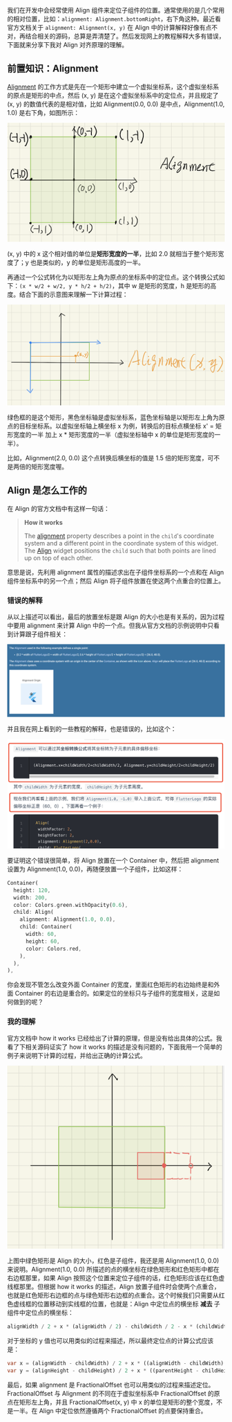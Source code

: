 我们在开发中会经常使用 Align 组件来定位子组件的位置。通常使用的是几个常用的相对位置，比如：`alignment: Alignment.bottomRight`，右下角这种。最近看官方文档关于 `alignment: Alignment(x, y)` 在 Align 中的计算解释好像有点不对，再结合相关的源码，总算是弄清楚了。然后发现网上的教程解释大多有错误，下面就来分享下我对 Align 对齐原理的理解。

## 前置知识：Alignment

[Alignment](https://api.flutter.dev/flutter/painting/Alignment-class.html) 的工作方式是先在一个矩形中建立一个虚拟坐标系，这个虚拟坐标系的原点是矩形的中点，然后 (x, y) 是在这个虚拟坐标系中的定位点，并且规定了 (x, y) 的数值代表的是相对值，比如 Alignment(0.0, 0.0) 是中点，Alignment(1.0, 1.0) 是右下角，如图所示：

![image-20220329120523726](assets/image-20220329120523726.png)

(x, y) 中的 x 这个相对值的单位是**矩形宽度的一半**，比如 2.0 就相当于整个矩形宽度了；y 也是类似的，y 的单位是矩形高度的一半。

再通过一个公式转化为以矩形左上角为原点的坐标系中的定位点。这个转换公式如下：`(x * w/2 + w/2, y * h/2 + h/2)`，其中 w 是矩形的宽度，h 是矩形的高度。结合下面的示意图来理解一下计算过程：

![image-20220329115320605](assets/image-20220329115320605.png)

绿色框的是这个矩形，黑色坐标轴是虚拟坐标系，蓝色坐标轴是以矩形左上角为原点的目标坐标系。以虚拟坐标轴上横坐标 x 为例，转换后的目标点横坐标 x' = 矩形宽度的一半 加上 x * 矩形宽度的一半（虚拟坐标轴中 x 的单位是矩形宽度的一半）。

比如，Alignment(2.0, 0.0) 这个点转换后横坐标的值是 1.5 倍的矩形宽度，可不是两倍的矩形宽度喔。

## Align 是怎么工作的

在 Align 的官方文档中有这样一句话：

> **How it works**
>
> The [alignment](https://api.flutter.dev/flutter/widgets/Align/alignment.html) property describes a point in the `child`'s coordinate system and a different point in the coordinate system of this widget. The [Align](https://api.flutter.dev/flutter/widgets/Align-class.html) widget positions the `child` such that both points are lined up on top of each other.

意思是说，先利用 alignment 属性的描述求出在子组件坐标系的一个点和在 Align 组件坐标系中的另一个点；然后 Align 将子组件放置在使这两个点重合的位置上。

### 错误的解释

从以上描述可以看出，最后的放置坐标是跟 Align 的大小也是有关系的，因为过程中要用 alignment 来计算 Align 中的一个点。但我从官方文档的示例说明中只看到计算跟子组件相关：

![image-20220329142514264](assets/image-20220329142514264.png)

并且我在网上看到的一些教程的解释，也是错误的，比如这个：

![image-20220330114650291](assets/image-20220330114650291.png)

要证明这个错误很简单，将 Align 放置在一个 Container 中，然后把 alignment 设置为 Alignment(1.0, 0.0)，再随便放置一个子组件，比如这样：

```dart
Container(
  height: 120,
  width: 200,
  color: Colors.green.withOpacity(0.6),
  child: Align(
    alignment: Alignment(1.0, 0.0),
    child: Container(
      width: 60,
      height: 60,
      color: Colors.red,
    ),
  ),
),
```

你会发现不管怎么改变外面 Container 的宽度，里面红色矩形的右边始终是和外面 Container 的右边是重合的。如果定位的坐标只与子组件的宽度相关，这是如何做到的呢？

### 我的理解

官方文档中 how it works 已经给出了计算的原理，但是没有给出具体的公式。我看了下相关源码证实了 how it works 的描述是没有问题的，下面我用一个简单的例子来说明下计算的过程，并给出正确的计算公式。

![image-20220329145309591](assets/image-20220329145309591.png)

上图中绿色矩形是 Align 的大小，红色是子组件，我还是用 Alignment(1.0, 0.0) 来说明。Alignment(1.0, 0.0) 所描述的点的横坐标在绿色矩形和红色矩形中都在右边框那里，如果 Align 按照这个位置来定位子组件的话，红色矩形应该在红色虚线框那里。但根据 how it works 的描述，Align 放置子组件时会使两个点重合，也就是红色矩形右边框的点与绿色矩形右边框的点重合。这个时候我们只需要从红色虚线框的位置移动到实线框的位置，也就是：Align 中定位点的横坐标 **减去** 子组件中定位点的横坐标：

```dart
alignWidth / 2 + x * (alignWidth / 2) - childWidth / 2 - x * (childWidth / 2)
```

对于坐标的 y 值也可以用类似的过程来描述，所以最终定位点的计算公式应该是：

```dart
var x = (alignWidth - childWidth) / 2 + x * ((alignWidth - childWidth) / 2);
var y = (alignHeight - childHeight) / 2 + x * ((parentHeight - childHeight) / 2);
```

最后，如果 alignment 是 FractionalOffset 也可以用类似的过程来描述定位。FractionalOffset 与 Alignment 的不同在于虚拟坐标系中 FractionalOffset 的原点在矩形左上角，并且 FractionalOffset(x, y) 中 x 的单位是矩形的整个宽度，不是一半。在 Align 中定位依然遵循两个 FractionalOffset 的点要保持重合。
